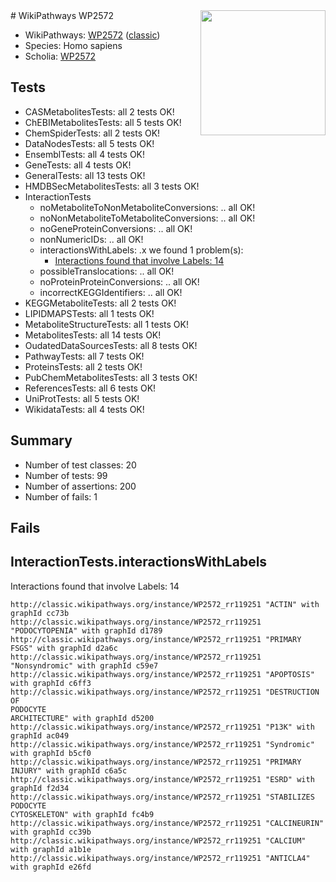 <img style="float: right; width: 200px" src="https://upload.wikimedia.org/wikipedia/commons/thumb/8/83/Wplogo_with_text_500.png/640px-Wplogo_with_text_500.png" />
# WikiPathways WP2572

* WikiPathways: [WP2572](https://wikipathways.org/pathways/WP2572) ([classic](https://classic.wikipathways.org/instance/WP2572))
* Species: Homo sapiens
* Scholia: [WP2572](https://scholia.toolforge.org/wikipathways/WP2572)
## Tests
* CASMetabolitesTests: all 2 tests OK!
* ChEBIMetabolitesTests: all 5 tests OK!
* ChemSpiderTests: all 2 tests OK!
* DataNodesTests: all 5 tests OK!
* EnsemblTests: all 4 tests OK!
* GeneTests: all 4 tests OK!
* GeneralTests: all 13 tests OK!
* HMDBSecMetabolitesTests: all 3 tests OK!
* InteractionTests
    * noMetaboliteToNonMetaboliteConversions: .. all OK!
    * noNonMetaboliteToMetaboliteConversions: .. all OK!
    * noGeneProteinConversions: .. all OK!
    * nonNumericIDs: .. all OK!
    * interactionsWithLabels: .x we found 1 problem(s):
        * [Interactions found that involve Labels: 14](#fe97a8bc)
    * possibleTranslocations: .. all OK!
    * noProteinProteinConversions: .. all OK!
    * incorrectKEGGIdentifiers: .. all OK!
* KEGGMetaboliteTests: all 2 tests OK!
* LIPIDMAPSTests: all 1 tests OK!
* MetaboliteStructureTests: all 1 tests OK!
* MetabolitesTests: all 14 tests OK!
* OudatedDataSourcesTests: all 8 tests OK!
* PathwayTests: all 7 tests OK!
* ProteinsTests: all 2 tests OK!
* PubChemMetabolitesTests: all 3 tests OK!
* ReferencesTests: all 6 tests OK!
* UniProtTests: all 5 tests OK!
* WikidataTests: all 4 tests OK!


## Summary

* Number of test classes: 20
* Number of tests: 99
* Number of assertions: 200
* Number of fails: 1

## Fails

<a name="fe97a8bc" />

## InteractionTests.interactionsWithLabels

Interactions found that involve Labels: 14
```
http://classic.wikipathways.org/instance/WP2572_rr119251 "ACTIN" with graphId cc73b
http://classic.wikipathways.org/instance/WP2572_rr119251 "PODOCYTOPENIA" with graphId d1789
http://classic.wikipathways.org/instance/WP2572_rr119251 "PRIMARY 
FSGS" with graphId d2a6c
http://classic.wikipathways.org/instance/WP2572_rr119251 "Nonsyndromic" with graphId c59e7
http://classic.wikipathways.org/instance/WP2572_rr119251 "APOPTOSIS" with graphId c6ff3
http://classic.wikipathways.org/instance/WP2572_rr119251 "DESTRUCTION OF
PODOCYTE
ARCHITECTURE" with graphId d5200
http://classic.wikipathways.org/instance/WP2572_rr119251 "P13K" with graphId ac049
http://classic.wikipathways.org/instance/WP2572_rr119251 "Syndromic" with graphId b5cf0
http://classic.wikipathways.org/instance/WP2572_rr119251 "PRIMARY 
INJURY" with graphId c6a5c
http://classic.wikipathways.org/instance/WP2572_rr119251 "ESRD" with graphId f2d34
http://classic.wikipathways.org/instance/WP2572_rr119251 "STABILIZES 
PODOCYTE
CYTOSKELETON" with graphId fc4b9
http://classic.wikipathways.org/instance/WP2572_rr119251 "CALCINEURIN" with graphId cc39b
http://classic.wikipathways.org/instance/WP2572_rr119251 "CALCIUM" with graphId a1b1e
http://classic.wikipathways.org/instance/WP2572_rr119251 "ANTICLA4" with graphId e26fd
```

